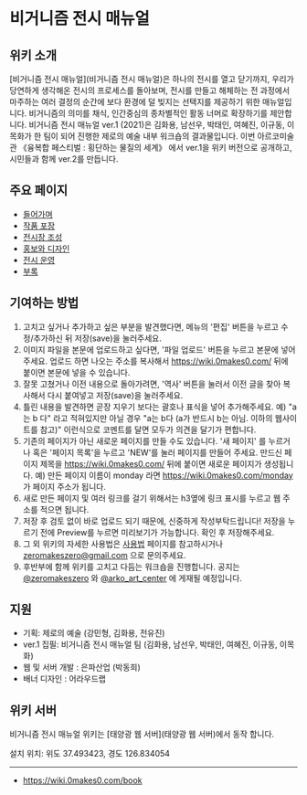 # 비거니즘 전시 매뉴얼

## 위키 소개
[비거니즘 전시 매뉴얼](비거니즘 전시 매뉴얼)은 하나의 전시를 열고 닫기까지, 우리가 당연하게 생각해온 전시의 프로세스를 돌아보며, 전시를 만들고 해체하는 전 과정에서 마주하는 여러 결정의 순간에 보다 환경에 덜 빚지는 선택지를 제공하기 위한 매뉴얼입니다. 비거니즘의 의미를 채식, 인간중심의 종차별적인 활동 너머로 확장하기를 제안합니다. 비거니즘 전시 매뉴얼 ver.1 (2021)은 김화용, 남선우, 박태인, 여혜진, 이규동, 이목화가 한 팀이 되어 진행한 제로의 예술 내부 워크숍의 결과물입니다. 이번 아르코미술관 《융복합 페스티벌 : 횡단하는 물질의 세계》 에서 ver.1을 위키 버전으로 공개하고, 시민들과 함께 ver.2를 만듭니다. 
 


## 주요 페이지 
* [들어가며](Introduce)
* [작품 포장](작품포장)
* [전시장 조성](전시장조성)
* [홍보와 디자인](홍보-디자인)
* [전시 운영](전시운영)
* [부록](부록)

## 기여하는 방법
 1. 고치고 싶거나 추가하고 싶은 부분을 발견했다면, 메뉴의 '편집' 버튼을 누르고 수정/추가하신 뒤 저장(save)을 눌러주세요.
 2. 이미지 파일을 본문에 업로드하고 싶다면, '파일 업로드' 버튼을 누르고 본문에 넣어주세요. 업로드 하면 나오는 주소를 복사해서 https://wiki.0makes0.com/ 뒤에 붙이면 본문에 넣을 수 있습니다.  
 3. 잘못 고쳤거나 이전 내용으로 돌아가려면, '역사' 버튼을 눌러서 이전 글을 찾아 복사해서 다시 붙여넣고 저장(save)을 눌러주세요.
 4. 틀린 내용을 발견하면 곧장 지우기 보다는 괄호나 표식을 넣어 추가해주세요. 예) "a는 b 다" 라고 적혀있지만 아닐 경우 "a는 b다 (a가 반드시 b는 아님. 이하의 웹사이트를 참고)" 이런식으로 코멘트를 달면 모두가 의견을 달기가 편합니다.
 5. 기존의 페이지가 아닌 새로운 페이지를 만들 수도 있습니다. '새 페이지' 를 누르거나 혹은 '페이지 목록'을 누르고 'NEW'를 눌러 페이지를 만들어 주세요. 만드신 페이지 제목을 https://wiki.0makes0.com/ 뒤에 붙이면 새로운 페이지가 생성됩니다. 예) 만든 페이지 이름이 monday 라면 https://wiki.0makes0.com/monday 가 페이지 주소가 됩니다.
 6. 새로 만든 페이지 및 여러 링크를 걸기 위해서는 h3옆에 링크 표시를 누르고 웹 주소를 적으면 됩니다.
 7. 저장 후 검토 없이 바로 업로드 되기 때문에, 신중하게 작성부탁드립니다! 저장을 누르기 전에 Preview를 누르면 미리보기가 가능합니다. 확인 후 저장해주세요.
 8. 그 외 위키의 자세한 사용법은 [사용법](사용법) 페이지를 참고하시거나 zeromakeszero@gmail.com 으로 문의주세요.
 9. 후반부에 함께 위키를 고치고 다듬는 워크숍을 진행합니다. 공지는 [@zeromakeszero](https://www.instagram.com/zeromakeszero/) 와 [@arko_art_center](https://instagram.com/arko_art_center) 에 게재될 예정입니다.

## 지원

 - 기획: 제로의 예술 (강민형, 김화용, 전유진)
 - ver.1 집필: 비거니즘 전시 매뉴얼 팀 (김화용, 남선우, 박태인, 여혜진, 이규동, 이목화)
 - 웹 및 서버 개발 : 은파산업 (박동희)
 - 배너 디자인 : 어라우드랩 


## 위키 서버

비거니즘 전시 매뉴얼 위키는 [태양광 웹 서버](태양광 웹 서버)에서 동작 합니다. 
 
설치 위치: 위도 37.493423, 경도 126.834054

***

* https://wiki.0makes0.com/book   